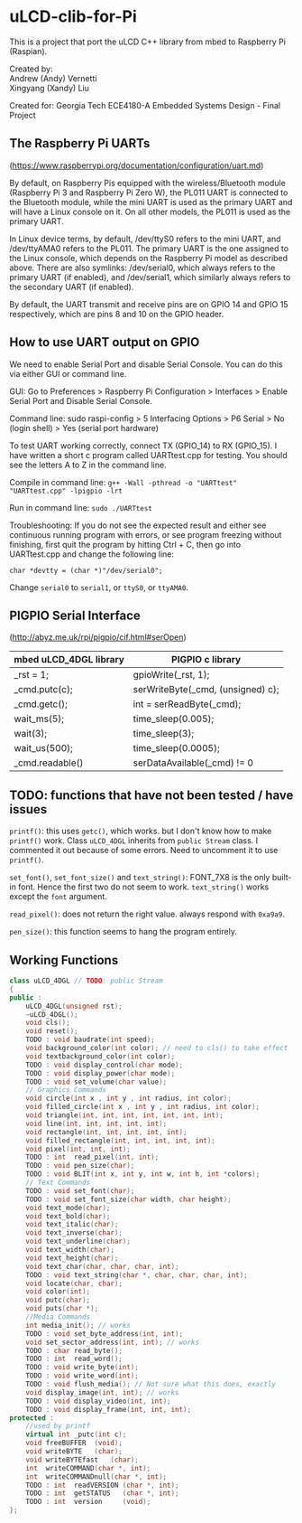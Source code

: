 # uLCD-clib-for-Pi
This is a project that port the uLCD C++ library from mbed to Raspberry Pi (Raspian).

Created by:
<br>Andrew (Andy) Vernetti
<br>Xingyang (Xandy) Liu

Created for:
Georgia Tech ECE4180-A Embedded Systems Design - Final Project

## The Raspberry Pi UARTs 
(https://www.raspberrypi.org/documentation/configuration/uart.md)

By default, on Raspberry Pis equipped with the wireless/Bluetooth module (Raspberry Pi 3 and Raspberry Pi Zero W), the PL011 UART is connected to the Bluetooth module, while the mini UART is used as the primary UART and will have a Linux console on it. On all other models, the PL011 is used as the primary UART.

In Linux device terms, by default, /dev/ttyS0 refers to the mini UART, and /dev/ttyAMA0 refers to the PL011. The primary UART is the one assigned to the Linux console, which depends on the Raspberry Pi model as described above. There are also symlinks: /dev/serial0, which always refers to the primary UART (if enabled), and /dev/serial1, which similarly always refers to the secondary UART (if enabled).

By default, the UART transmit and receive pins are on GPIO 14 and GPIO 15 respectively, which are pins 8 and 10 on the GPIO header.

## How to use UART output on GPIO
We need to enable Serial Port and disable Serial Console. You can do this via either GUI or command line.

GUI: Go to Preferences > Raspberry Pi Configuration > Interfaces > Enable Serial Port and Disable Serial Console.

Command line: sudo raspi-config > 5 Interfacing Options > P6 Serial > No (login shell) > Yes (serial port hardware)

To test UART working correctly, connect TX (GPIO_14) to RX (GPIO_15). I have written a short c program called UARTtest.cpp for testing. You should see the letters A to Z in the command line.

Compile in command line: `g++ -Wall -pthread -o "UARTtest" "UARTtest.cpp" -lpigpio -lrt`

Run in command line: `sudo ./UARTtest`

Troubleshooting: If you do not see the expected result and either see continuous running program with errors, or see program freezing without finishing, first quit the program by hitting Ctrl + C, then go into UARTtest.cpp and change the following line:

`char *devtty = (char *)"/dev/serial0";`

Change `serial0` to `serial1`, or `ttyS0`, or `ttyAMA0`.

## PIGPIO Serial Interface 
(http://abyz.me.uk/rpi/pigpio/cif.html#serOpen)

mbed uLCD_4DGL library      |      PIGPIO c library
---                         |      ---
_rst = 1;                   |      gpioWrite(_rst, 1); 
_cmd.putc(c);               |      serWriteByte(_cmd, (unsigned) c);
_cmd.getc();                |      int = serReadByte(_cmd);
wait_ms(5);                 |      time_sleep(0.005);
wait(3);                    |      time_sleep(3);
wait_us(500);               |      time_sleep(0.0005);
_cmd.readable()             |      serDataAvailable(_cmd) != 0

## TODO: functions that have not been tested / have issues
`printf()`: this uses `getc()`, which works. but I don't know how to make `printf()` work. Class `uLCD_4DGL` inherits from `public Stream` class. I commented it out because of some errors. Need to uncomment it to use `printf()`.

`set_font()`, `set_font_size()` and `text_string()`: FONT_7X8 is the only built-in font. Hence the first two do not seem to work. `text_string()` works except the `font` argument.

`read_pixel()`: does not return the right value. always respond with `0xa9a9`.

`pen_size()`: this function seems to hang the program entirely.

## Working Functions
```c++
class uLCD_4DGL // TODO: public Stream
{
public :
    uLCD_4DGL(unsigned rst);
    ~uLCD_4DGL();
    void cls();
    void reset();
    TODO : void baudrate(int speed);
    void background_color(int color); // need to cls() to take effect
    void textbackground_color(int color);
    TODO : void display_control(char mode);
    TODO : void display_power(char mode);
    TODO : void set_volume(char value);
    // Graphics Commands
    void circle(int x , int y , int radius, int color);
    void filled_circle(int x , int y , int radius, int color);
    void triangle(int, int, int, int, int, int, int);
    void line(int, int, int, int, int);
    void rectangle(int, int, int, int, int);
    void filled_rectangle(int, int, int, int, int);
    void pixel(int, int, int);
    TODO : int  read_pixel(int, int);
    TODO : void pen_size(char);
    TODO : void BLIT(int x, int y, int w, int h, int *colors);
    // Text Commands
    TODO : void set_font(char);
    TODO : void set_font_size(char width, char height);  
    void text_mode(char);
    void text_bold(char);
    void text_italic(char);
    void text_inverse(char);
    void text_underline(char);
    void text_width(char);
    void text_height(char);
    void text_char(char, char, char, int);
    TODO : void text_string(char *, char, char, char, int);
    void locate(char, char);
    void color(int);
    void putc(char);
    void puts(char *);
    //Media Commands
    int media_init(); // works
    TODO : void set_byte_address(int, int);
    void set_sector_address(int, int); // works
    TODO : char read_byte();
    TODO : int  read_word();
    TODO : void write_byte(int);
    TODO : void write_word(int);
    TODO : void flush_media(); // Not sure what this does, exactly
    void display_image(int, int); // works
    TODO : void display_video(int, int);
    TODO : void display_frame(int, int, int);
protected :
    //used by printf
    virtual int _putc(int c);
    void freeBUFFER  (void);
    void writeBYTE   (char);
    void writeBYTEfast   (char);
    int  writeCOMMAND(char *, int);
    int  writeCOMMANDnull(char *, int);
    TODO : int  readVERSION (char *, int);
    TODO : int  getSTATUS   (char *, int);
    TODO : int  version     (void);
};
```
